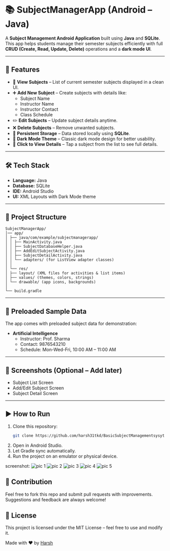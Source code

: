 # 📚 SubjectManagerApp (Android – Java)

A **Subject Management Android Application** built using **Java** and **SQLite**.  
This app helps students manage their semester subjects efficiently with full **CRUD (Create, Read, Update, Delete)** operations and a **dark mode UI**.  

---

## 🚀 Features
- 📖 **View Subjects** – List of current semester subjects displayed in a clean UI.
- ➕ **Add New Subject** – Create subjects with details like:
  - Subject Name  
  - Instructor Name  
  - Instructor Contact  
  - Class Schedule  
- ✏️ **Edit Subjects** – Update subject details anytime.
- ❌ **Delete Subjects** – Remove unwanted subjects.
- 📂 **Persistent Storage** – Data stored locally using **SQLite**.
- 🎨 **Dark Mode Theme** – Classic dark mode design for better usability.
- 🔗 **Click to View Details** – Tap a subject from the list to see full details.

---

## 🛠️ Tech Stack
- **Language:** Java  
- **Database:** SQLite  
- **IDE:** Android Studio  
- **UI:** XML Layouts with Dark Mode theme  

---

## 📂 Project Structure
```
SubjectManagerApp/
│── app/
│ ├── java/com/example/subjectmanagerapp/
│ │ ├── MainActivity.java
│ │ ├── SubjectDatabaseHelper.java
│ │ ├── AddEditSubjectActivity.java
│ │ ├── SubjectDetailActivity.java
│ │ └── adapters/ (for ListView adapter classes)
│ │
│ └── res/
│ ├── layout/ (XML files for activities & list items)
│ ├── values/ (themes, colors, strings)
│ └── drawable/ (app icons, backgrounds)
│
└── build.gradle
```

---

## 📌 Preloaded Sample Data
The app comes with preloaded subject data for demonstration:
- **Artificial Intelligence**
  - Instructor: Prof. Sharma  
  - Contact: 9876543210  
  - Schedule: Mon-Wed-Fri, 10:00 AM – 11:00 AM  

---

## 📸 Screenshots (Optional – Add later)
- Subject List Screen  
- Add/Edit Subject Screen  
- Subject Detail Screen  

---

## ▶️ How to Run
1. Clone this repository:
   ```bash
   git clone https://github.com/harsh31tkd/BasicSubjectManagementsysytem.git
    ```
2. Open in Android Studio.
3. Let Gradle sync automatically.
4. Run the project on an emulator or physical device.

screenshot:
![pic 1](https://github.com/user-attachments/assets/de64a62c-fbb3-441d-89ed-915efdc819cf)
![pic 2](https://github.com/user-attachments/assets/971bd3b1-f13a-41c3-a5fa-9af2a2d1f2f0)
![pic 3](https://github.com/user-attachments/assets/4fa472ac-a2ea-4eeb-8361-a66e6ce2af08)
![pic 4](https://github.com/user-attachments/assets/4272e801-fd58-4354-b991-8b2404a3497c)
![pic 5](https://github.com/user-attachments/assets/50791431-ed37-47a3-bfa4-c6871448a8e8)


## 🤝 Contribution

Feel free to fork this repo and submit pull requests with improvements.
Suggestions and feedback are always welcome!

## 📜 License

This project is licensed under the MIT License – feel free to use and modify it.

Made with ❤️ by [Harsh](https://github.com/harsh31tkd)

